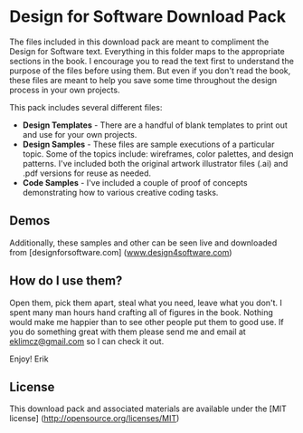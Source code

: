 Design for Software Download Pack
=======
The files included in this download pack are meant to compliment the Design for Software text. Everything in this folder maps to the appropriate sections in the book. I encourage you to read the text first to understand the purpose of the files before using them. But even if you don't read the book, these files are meant to help you save some time throughout the design process in your own projects.

This pack includes several different files: 
* **Design Templates** - There are a handful of blank templates to print out and use for your own projects.
* **Design Samples**  -  These files are sample executions of a particular topic. Some of the topics include: wireframes, color palettes, and design patterns. I've included both the original artwork illustrator files (.ai) and .pdf versions for reuse as needed. 
* **Code Samples** - I've included a couple of proof of concepts demonstrating how to various creative coding tasks. 

Demos
-------

Additionally, these samples and other can be seen live and downloaded from 
[designforsoftware.com] (www.design4software.com)


How do I use them?
-------

Open them, pick them apart, steal what you need, leave what you don't. I spent many man hours hand crafting all of figures in the book. Nothing would make me happier than to see other people put them to good use.  If you do something great with them please send me and email at eklimcz@gmail.com so I can check it out.  


Enjoy!
Erik



License
-------

This download pack and associated materials are available under the [MIT license] (http://opensource.org/licenses/MIT)